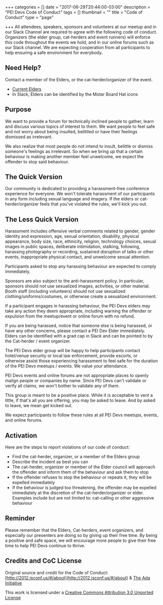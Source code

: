 +++
categories = []
date = "2017-06-29T20:44:00-03:00"
description = "PEI Devs Code of Conduct"
tags = []
thumbnail = ""
title = "Code of Conduct"
type = "page"

+++
All attendees, speakers, sponsors and volunteers at our meetup and in our Slack Channel are required to agree with the following code of conduct. Organizers (the elder group, cat-herders and event runners) will enforce this code throughout the events we hold, and in our online forums such as our Slack channel. We are expecting cooperation from all participants to help ensuring a safe environment for everybody.

## Need Help?

Contact a member of the Elders, or the cat-herder/organizer of the event.

* [Current Elders](/about/#current-elders)
* In Slack, Elders can be identified by the Motar Board Hat icons

## Purpose

We want to provide a forum for technically inclined people to gather, learn and discuss various topics of interest to them. We want people to feel safe and not worry about being insulted, belittled or have their feelings dismissed as irrelevant.

We also realize that most people do not intend to insult, belittle or dismiss someone's feelings as irrelevant. So when we bring up that a certain behaviour is making another member feel unwelcome, we expect the offender to stop said behaviour.

## The Quick Version

Our community is dedicated to providing a harassment-free conference experience for everyone. We won't tolerate harassment of our participants in any form including sexual language and imagery. If the elders or cat-herder/organizer feels that you've violated the rules, we'll kick you out.

## The Less Quick Version

Harassment includes offensive verbal comments related to gender, gender identity and expression, age, sexual orientation, disability, physical appearance, body size, race, ethnicity, religion, technology choices, sexual images in public spaces, deliberate intimidation, stalking, following, harassing photography or recording, sustained disruption of talks or other events, inappropriate physical contact, and unwelcome sexual attention.

Participants asked to stop any harassing behaviour are expected to comply immediately.

Sponsors are also subject to the anti-harassment policy. In particular, sponsors should not use sexualized images, activities, or other material. Booth staff (including volunteers) should not use sexualized clothing/uniforms/costumes, or otherwise create a sexualized environment.

If a participant engages in harassing behaviour, the PEI Devs elders may take any action they deem appropriate, including warning the offender or expulsion from the meetup/event or online forum with no refund.

If you are being harassed, notice that someone else is being harassed, or have any other concerns, please contact a PEI Dev Elder immediately. Elders can be identified with a grad cap in Slack and can be pointed to by the Cat-herder / event organizer.

The PEI Devs elder group will be happy to help participants contact hotel/venue security or local law enforcement, provide escorts, or otherwise assist those experiencing harassment to feel safe for the duration of the PEI Devs meetups / events. We value your attendance.

PEI Devs events and online forums are not appropriate places to openly malign people or companies by name. Since PEI Devs can't validate or verify all claims, we won't bother to validate any of them.

This group is meant to be a positive place. While it is acceptable to vent a little, if that's all you are offering, you may be asked to leave. And by asked to leave, we mean get kicked out.

We expect participants to follow these rules at all PEI Devs meetups, events, and online forums.

## Activation

Here are the steps to report violations of our code of conduct:

* Find the cat-herder, organizer, or a member of the Elders group
* Describe the incident as best you can
* The cat-herder, organizer or member of the Elder council will approach the offender and inform them of the behaviour and ask them to stop
* If the offender refuses to stop the behaviour or repeats it, they will be expelled immediately
* If the behaviour is judged too threatening, the offender may be expelled immediately at the discretion of the cat-herder/organizer or elder. Examples include but are not limited to: cat-calling or other aggressive behaviour

## Reminder

Please remember that the Elders, Cat-herders, event organizers, and especially our presenters are doing so by giving up their free time. By being a positive and safe space, we will encourage more people to give their free time to help PEI Devs continue to thrive.

## Credits and CoC License

Original source and credit for the Code of Conduct: [http://2012.jsconf.us/#/about](http://2012.jsconf.us/#/about) & [The Ada Initiative](http://geekfeminism.wikia.com/wiki/Conference_anti-harassment/Policy)

This work is licensed under a [Creative Commons Attribution 3.0 Unported License](http://creativecommons.org/licenses/by/3.0/deed.en_US)
